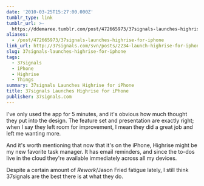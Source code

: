```yaml
---
date: '2010-03-25T15:27:00.000Z'
tumblr_type: link
tumblr_url: >-
  https://ddemaree.tumblr.com/post/472665973/37signals-launches-highrise-for-iphone
aliases:
  - /post/472665973/37signals-launches-highrise-for-iphone
link_url: http://37signals.com/svn/posts/2234-launch-highrise-for-iphone
slug: 37signals-launches-highrise-for-iphone
tags:
  - 37signals
  - iPhone
  - Highrise
  - Things
summary: 37signals Launches Highrise for iPhone
title: 37signals Launches Highrise for iPhone
publisher: 37signals.com
---
```


I've only used the app for 5 minutes, and it's obvious how much thought they put into the design. The feature set and presentation are exactly right; when I say they left room for improvement, I mean they did a great job and left me wanting more.

And it's worth mentioning that now that it's on the iPhone, Highrise might be my new favorite task manager. It has email reminders, and since the to-dos live in the cloud they're available immediately across all my devices.

Despite a certain amount of _Rework_/Jason Fried fatigue lately, I still think 37signals are the best there is at what they do.